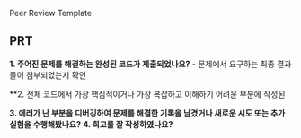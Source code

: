 Peer Review Template
## PRT ##
**1. 주어진 문제를 해결하는 완성된 코드가 제출되었나요?**  - 문제에서 요구하는 최종 결과물이 첨부되었는지 확인

**2. 전체 코드에서 가장 핵심적이거나 가장 복잡하고 이해하기 어려운 부분에 작성된 

**3. 에러가 난 부분을 디버깅하여 문제를 해결한 기록을 남겼거나
새로운 시도 또는 추가 실험을 수행해봤나요?**
 **4. 회고를 잘 작성하였나요?** 

